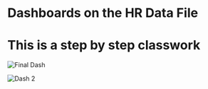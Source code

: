# Dashboards on the HR Data File
# This is a step by step classwork


![Final Dash](https://github.com/user-attachments/assets/04612569-b36c-4e06-8c70-eee3986e627a)


![Dash 2](https://github.com/user-attachments/assets/43acb85d-295a-40fe-9ff6-4c619ac84b49)

